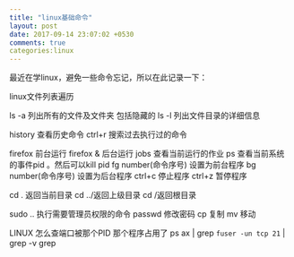 ```yaml
--- 
title: "linux基础命令"
layout: post
date: 2017-09-14 23:07:02 +0530
comments: true
categories:linux
---
```


最近在学linux，避免一些命令忘记，所以在此记录一下：

 

linux文件列表遍历

ls -a 列出所有的文件及文件夹 包括隐藏的
ls -l 列出文件目录的详细信息


history 查看历史命令
ctrl+r 搜索过去执行过的命令

firefox 前台运行
firefox & 后台运行
jobs 查看当前运行的作业
ps 查看当前系统的事件pid 。然后可以kill pid
fg number(命令序号) 设置为前台程序
bg number(命令序号) 设置为后台程序
ctrl+c 停止程序
ctrl+z 暂停程序

cd . 返回当前目录
cd ../返回上级目录
cd /返回根目录

sudo .. 执行需要管理员权限的命令
passwd 修改密码
cp 复制
mv 移动

 

LINUX 怎么查端口被那个PID 那个程序占用了
ps ax | grep `fuser -un tcp 21` | grep -v grep
